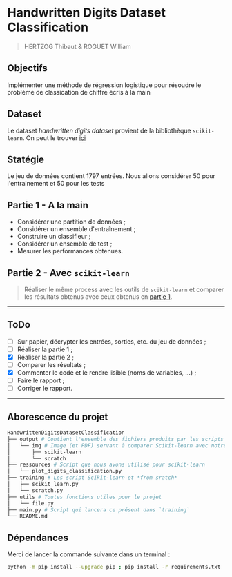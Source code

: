 # Handwritten Digits Dataset Classification
> HERTZOG Thibaut & ROGUET William

## Objectifs
Implémenter une méthode de régression logistique pour résoudre le problème de classication de chiffre écris à la main

## Dataset
Le dataset *handwritten digits dataset* provient de la bibliothèque `scikit-learn`. On peut le trouver [ici](https://scikit-learn.org/stable/datasets/toy_dataset.html#optical-recognition-of-handwritten-digits-dataset)

## Statégie
Le jeu de données contient 1797 entrées. Nous allons considérer $50%$ pour l'entrainement et $50%$ pour les tests 
## Partie 1 - A la main
* Considérer une partition de données ;
* Considérer un ensemble d'entraînement ;
* Construire un classifieur ;
* Considérer un ensemble de test ;
* Mesurer les performances obtenues.

## Partie 2 -  Avec `scikit-learn`
> Réaliser le même process avec les outils de `scikit-learn` et comparer les résultats obtenus avec ceux obtenus en [partie 1](#partie-1---a-la-main).

---

## ToDo
* [ ] Sur papier, décrypter les entrées, sorties, etc. du jeu de données ;
* [ ] Réaliser la partie 1 ;
* [x] Réaliser la partie 2 ;
* [ ] Comparer les résultats ;
* [x] Commenter le code et le rendre lisible (noms de variables, ...) ;
* [ ] Faire le rapport ;
* [ ] Corriger le rapport.

---

## Aborescence du projet

```bash
HandwrittenDigitsDatasetClassification
├── output # Contient l'ensemble des fichiers produits par les scripts
│   └── img # Image (et PDF) servant à comparer Scikit-learn avec notre version *from scratch*
│       ├── scikit-learn
│       └── scratch
├── ressources # Script que nous avons utilisé pour scikit-learn
│   └── plot_digits_classification.py
├── training # Les script Scikit-learn et *from sratch*
│   ├── scikit_learn.py
│   └── scratch.py
├── utils # Toutes fonctions utiles pour le projet
│   └── file.py
├── main.py # Script qui lancera ce présent dans `training`
└── README.md
```

## Dépendances

Merci de lancer la commande suivante dans un terminal : 
```bash
python -m pip install --upgrade pip ; pip install -r requirements.txt
```